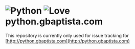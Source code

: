 ![Python](http://python.gbaptista.com/assets/icons/python-24-ca946946bc0b2ef8875de9d279c8e7c594ab17815ac6b4a885590b3789abe93a.png) ![Love](http://python.gbaptista.com/assets/icons/heart-24-bc8f5d8fec4e21365c58400c50dc06128a67059e2eb9224b5783698d288f3b86.png) python.gbaptista.com
=================

This repository is currently only used for issue tracking for [http://python.gbaptista.com](http://python.gbaptista.com)
